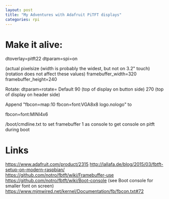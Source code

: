 ```yaml
---
layout: post
title: "My Adventures with Adafruit PiTFT displays"
categories: rpi
---
```

# Make it alive:
dtoverlay=pitft22
dtparam=spi=on

(actual pixelsize (width is probably the widest, but not on 3.2" touch)
(rotation does not affect these values)
framebuffer_width=320
framebuffer_height=240

Rotate:
dtparam=rotate=<deg>
Default 90 (top of display on button side)
270 (top of display on header side)

Append "fbcon=map:10 fbcon=font:VGA8x8 logo.nologo" to 

fbcon=font:MINI4x6

/boot/cmdline.txt to set framebuffer 1 as console to 
get console on pitft during boot

# Links
https://www.adafruit.com/product/2315
http://lallafa.de/blog/2015/03/fbtft-setup-on-modern-raspbian/
https://github.com/notro/fbtft/wiki/Framebuffer-use
https://github.com/notro/fbtft/wiki/Boot-console (see Boot console for smaller font on screen)
https://www.mjmwired.net/kernel/Documentation/fb/fbcon.txt#72
